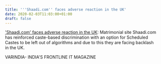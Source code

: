 ```yaml
---
title: '''Shaadi.com'' faces adverse reaction in the UK'
date: 2020-02-03T11:03:00+01:00
draft: false
---
```


['Shaadi.com' faces adverse reaction in the UK](https://varindia.com/news/shaadicom-faces-adverse-reaction-in-the-uk#.XjfvyuWG9EI.blogger): Matrimonial site Shaadi.com has reinforced caste-based discrimination with an option for Scheduled Castes to be left out of algorithms and due to this they are facing backlash in the UK.  
  
VARINDIA- INDIA'S FRONTLINE IT MAGAZINE